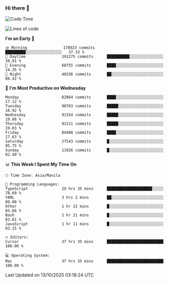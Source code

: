 ### Hi there 👋

<!--START_SECTION:waka-->
![Code Time](http://img.shields.io/badge/Code%20Time-6%2C384%20hrs%2054%20mins-blue)

![Lines of code](https://img.shields.io/badge/From%20Hello%20World%20I%27ve%20Written-154.8%20million%20lines%20of%20code-blue)

**I'm an Early 🐤** 

```text
🌞 Morning                178923 commits      █████████░░░░░░░░░░░░░░░░   37.33 % 
🌆 Daytime                191275 commits      ██████████░░░░░░░░░░░░░░░   39.91 % 
🌃 Evening                68755 commits       ████░░░░░░░░░░░░░░░░░░░░░   14.35 % 
🌙 Night                  40336 commits       ██░░░░░░░░░░░░░░░░░░░░░░░   08.42 % 
```
📅 **I'm Most Productive on Wednesday** 

```text
Monday                   82064 commits       ████░░░░░░░░░░░░░░░░░░░░░   17.12 % 
Tuesday                  90703 commits       █████░░░░░░░░░░░░░░░░░░░░   18.92 % 
Wednesday                91354 commits       █████░░░░░░░░░░░░░░░░░░░░   19.06 % 
Thursday                 91211 commits       █████░░░░░░░░░░░░░░░░░░░░   19.03 % 
Friday                   84488 commits       ████░░░░░░░░░░░░░░░░░░░░░   17.63 % 
Saturday                 27543 commits       █░░░░░░░░░░░░░░░░░░░░░░░░   05.75 % 
Sunday                   11926 commits       █░░░░░░░░░░░░░░░░░░░░░░░░   02.49 % 
```


📊 **This Week I Spent My Time On** 

```text
🕑︎ Time Zone: Asia/Manila

💬 Programming Languages: 
TypeScript               29 hrs 35 mins      ████████████████████░░░░░   78.69 % 
YAML                     3 hrs 2 mins        ██░░░░░░░░░░░░░░░░░░░░░░░   08.08 % 
Other                    1 hr 22 mins        █░░░░░░░░░░░░░░░░░░░░░░░░   03.66 % 
Bash                     1 hr 21 mins        █░░░░░░░░░░░░░░░░░░░░░░░░   03.61 % 
JavaScript               1 hr 11 mins        █░░░░░░░░░░░░░░░░░░░░░░░░   03.15 % 

🔥 Editors: 
Cursor                   37 hrs 35 mins      █████████████████████████   100.00 % 

💻 Operating System: 
Mac                      37 hrs 35 mins      █████████████████████████   100.00 % 
```


 Last Updated on 13/10/2025 03:18:24 UTC
<!--END_SECTION:waka-->


<!--
**rad182/rad182** is a ✨ _special_ ✨ repository because its `README.md` (this file) appears on your GitHub profile.

Here are some ideas to get you started:

- 🔭 I’m currently working on ...
- 🌱 I’m currently learning ...
- 👯 I’m looking to collaborate on ...
- 🤔 I’m looking for help with ...
- 💬 Ask me about ...
- 📫 How to reach me: ...
- 😄 Pronouns: ...
- ⚡ Fun fact: ...
-->
